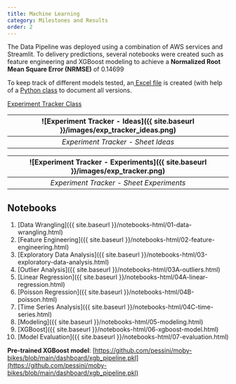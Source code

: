 ```yaml
---
title: Machine Learning
category: Milestones and Results
order: 2
---
```


The Data Pipeline was deployed using a combination of AWS services and Streamlit. To delivery predictions, several notebooks were created such as feature engineering and XGBoost modeling to achieve a **Normalized Root Mean Square Error (NRMSE)** of 0.14699

To keep track of different models tested, an[ Excel file](https://github.com/pessini/moby-bikes/blob/main/documentation/experiment_tracker.xlsx) is created (with help of a [Python class](https://gist.github.com/pessini/32227430c700a081acc608725dee4eb7) to document all versions.

[Experiment Tracker Class](https://gist.github.com/pessini/32227430c700a081acc608725dee4eb7)

| ![Experiment Tracker - Ideas]({{ site.baseurl }}/images/exp_tracker_ideas.png) |
| :--: |
| *Experiment Tracker - Sheet Ideas* |

| ![Experiment Tracker - Experiments]({{ site.baseurl }}/images/exp_tracker.png) |
|:--:|
| *Experiment Tracker - Sheet Experiments* |


## Notebooks

1. [Data Wrangling]({{ site.baseurl }}/notebooks-html/01-data-wrangling.html)
1. [Feature Engineering]({{ site.baseurl }}/notebooks-html/02-feature-engineering.html)
1. [Exploratory Data Analysis]({{ site.baseurl }}/notebooks-html/03-exploratory-data-analysis.html)
1. [Outlier Analysis]({{ site.baseurl }}/notebooks-html/03A-outliers.html)
1. [Linear Regression]({{ site.baseurl }}/notebooks-html/04A-linear-regression.html)
1. [Poisson Regression]({{ site.baseurl }}/notebooks-html/04B-poisson.html)
1. [Time Series Analysis]({{ site.baseurl }}/notebooks-html/04C-time-series.html)
1. [Modeling]({{ site.baseurl }}/notebooks-html/05-modeling.html)
1. [XGBoost]({{ site.baseurl }}/notebooks-html/06-xgboost-model.html)
1. [Model Evaluation]({{ site.baseurl }}/notebooks-html/07-evaluation.html)

**Pre-trained XGBoost model**: [https://github.com/pessini/moby-bikes/blob/main/dashboard/xgb_pipeline.pkl](https://github.com/pessini/moby-bikes/blob/main/dashboard/xgb_pipeline.pkl)
